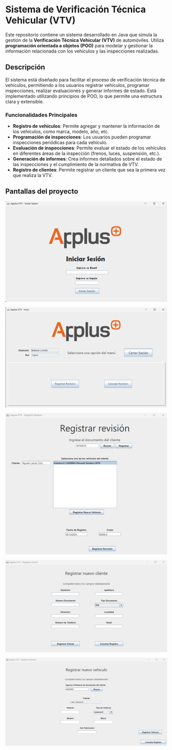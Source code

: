 # Sistema de Verificación Técnica Vehicular (VTV)

Este repositorio contiene un sistema desarrollado en Java que simula la gestión de la **Verificación Técnica Vehicular (VTV)** de automóviles. Utiliza **programación orientada a objetos (POO)** para modelar y gestionar la información relacionada con los vehículos y las inspecciones realizadas.

## Descripción

El sistema está diseñado para facilitar el proceso de verificación técnica de vehículos, permitiendo a los usuarios registrar vehículos, programar inspecciones, realizar evaluaciones y generar informes de estado. Está implementado utilizando principios de POO, lo que permite una estructura clara y extensible.

### Funcionalidades Principales

- **Registro de vehículos**: Permite agregar y mantener la información de los vehículos, como marca, modelo, año, etc.
- **Programación de inspecciones**: Los usuarios pueden programar inspecciones periódicas para cada vehículo.
- **Evaluación de inspecciones**: Permite evaluar el estado de los vehículos en diferentes áreas de la inspección (frenos, luces, suspensión, etc.).
- **Generación de informes**: Crea informes detallados sobre el estado de las inspecciones y el cumplimiento de la normativa de VTV.
- **Registro de clientes**: Permite registrar un cliente que sea la primera vez que realiza la VTV.

## Pantallas del proyecto

![Menu inicio sesion](https://github.com/Balti2003/Proyecto_Sistema_VTV/blob/main/inicio_sesion.png?raw=true)

![Menu rol de cajero](https://github.com/Balti2003/Proyecto_Sistema_VTV/blob/main/menu-de-cajero.png?raw=true)

![Menu registrar revision](https://github.com/Balti2003/Proyecto_Sistema_VTV/blob/main/menu-registrar-revision.png?raw=true)

![Menu registrar cliente](https://github.com/Balti2003/Proyecto_Sistema_VTV/blob/main/menu-registrar-cliente.png?raw=true)

![Menu registrar vehiculo](https://github.com/Balti2003/Proyecto_Sistema_VTV/blob/main/menu-registrar-vehiculo.png?raw=true)

